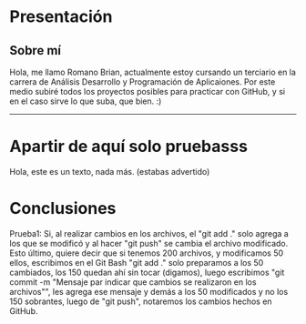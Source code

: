 #   Presentación
## Sobre mí 
Hola, me llamo Romano Brian, actualmente estoy cursando un terciario en la carrera de Análisis Desarrollo y Programación de Aplicaiones. Por este medio subiré todos los proyectos posibles para practicar con GitHub, y si en el caso sirve lo que suba, que bien. :)










---
# Apartir de aquí solo pruebasss
Hola, este es un texto, nada más. (estabas advertido)

# Conclusiones
Prueba1: Si, al realizar cambios en los archivos, el "git add ." solo agrega a los que se modificó y al hacer "git push" se cambia el archivo modificado. Esto último, quiere decir que si tenemos 200 archivos, y modificamos 50 ellos, escribimos en el Git Bash "git add ." solo preparamos a los 50 cambiados, los 150 quedan ahí sin tocar (digamos), luego escribimos "git commit -m "Mensaje par indicar que cambios se realizaron en los archivos"", les agrega ese mensaje y demás a los 50 modificados y no los 150 sobrantes, luego de "git push", notaremos los cambios hechos en GitHub.
